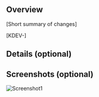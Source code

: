## Overview

[Short summary of changes]

[KDEV-]

## Details (optional)

## Screenshots (optional)
![Screenshot1]()
